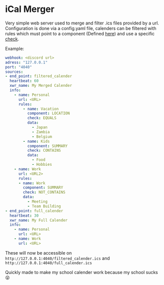 # iCal Merger
Very simple web server used to merge and filter .ics files provided by a url. 
Configuration is done via a config.yaml file, calenders can be filtered with rules which must point to a component (Defined [here](https://pkg.go.dev/github.com/arran4/golang-ical#Property)) and use a specific [check](config/checks.go#L10).

Example:
```yaml
webhook: <discord url>
adress: "127.0.0.1"
port: "4040"
sources:
- end_point: filtered_calender
  heartbeat: 60
  xwr_name: My Merged Calender
  info:
    - name: Personal
      url: <URL>
      rules:
        - name: Vacation
          component: LOCATION
          check: EQUALS 
          data: 
            - Japan
            - Zambia
            - Belgium
        - name: Kids
          component: SUMMARY
          check: CONTAINS
          data:
            - Food
            - Hobbies
    - name: Work
      url: <URL2>
      rules:
      - name: Work
        component: SUMMARY
        check: NOT_CONTAINS
        data:
          - Meeting
          - Team Building
- end_point: full_calender
  heartbeat: 30
  xwr_name: My Full Calender
  info:
    - name: Personal
      url: <URL>
    - name: Work
      url: <URL>
```
These will now be accessible on `http://127.0.0.1:4040/filtered_calender.ics` and `http://127.0.0.1:4040/full_calender.ics`

Quickly made to make my school calender work because my school sucks 😝
